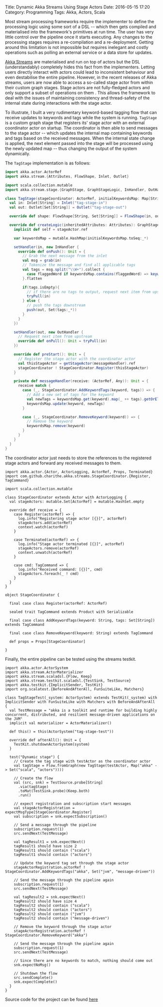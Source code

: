 Title: Dynamic Akka Streams Using Stage Actors
Date: 2016-05-15 17:20
Category: Programming
Tags: Akka, Actors, Scala

Most stream processing frameworks require the implementer to define the processing logic using some sort of a DSL -- which then gets compiled and materialised into the framework's primitives at run time. The user has very little control over the pipeline once it starts executing. Any changes to the processing stages requires a re-compilation and a re-deployment. Getting around this limitation is not impossible but requires inelegant and costly operations such as polling an external service or a data store for updates.

[Akka Streams](http://doc.akka.io/docs/akka/2.4.4/scala/stream/#streams-scala) are materialised and run on top of actors but the DSL (understandably) completely hides this fact from the implementers. Letting users directly interact with actors could lead to inconsistent behaviour and even destabilise the entire pipeline. However,  in the recent releases of Akka streams, users are now able to access a so-called stage actor from within their custom graph stages. Stage actors are not fully-fledged actors and only support a subset of operations on them . This allows the framework to deal with the issues of maintaining consistency and thread-safety of the internal state during interactions with the stage actor.

To illustrate, I built a very rudimentary keyword-based tagging flow that can receive updates to keywords and tags while the system is running. `TagStage` is a custom graph stage that registers its' stage actor with an external coordinator actor on startup. The coordinator is then able to send messages to the stage actor -- which updates the internal map containing keywords and tags based on the received messages. When the internal state change is applied, the next element passed into the stage will be processed using the newly updated map -- thus changing the output of the system dynamically.

The `TagStage` implementation is as follows:


```scala
import akka.actor.ActorRef
import akka.stream.{Attributes, FlowShape, Inlet, Outlet}

import scala.collection.mutable
import akka.stream.stage.{GraphStage, GraphStageLogic, InHandler, OutHandler}

class TagStage(stageCoordinator: ActorRef, initialKeywordsMap: Map[String, Set[String]]) extends GraphStage[FlowShape[String, Set[String]]] {
  val in: Inlet[String] = Inlet("tag-stage-in")
  val out: Outlet[Set[String]] = Outlet("tag-stage-out")

  override def shape: FlowShape[String, Set[String]] = FlowShape(in, out)

  override def createLogic(inheritedAttributes: Attributes): GraphStageLogic =  new GraphStageLogic(shape) {
    implicit def self = stageActor.ref

    var keywordsMap = mutable.HashMap(initialKeywordsMap.toSeq:_*)

    setHandler(in, new InHandler {
      override def onPush(): Unit = {
        // Grab the next message from the inlet
        val msg = grab(in)
        // Tokenize the message and find all applicable tags
        val tags = msg.split("\\W+").collect {
          case flaggedWord if keywordsMap.contains(flaggedWord) => keywordsMap(flaggedWord)
        }.flatten

        if(tags.isEmpty){
          // if there are no tags to output, request next item from upstream
          tryPull(in)
        } else {
          // push the tags downstream
          push(out, Set(tags:_*))
        }
      }
    })

    setHandler(out, new OutHandler {
      // Request next item from upstream
      override def onPull(): Unit = tryPull(in)
    })

    override def preStart(): Unit = {
      // Register the stage actor with the coordinator actor
      val thisStageActor = getStageActor(messageHandler).ref
      stageCoordinator ! StageCoordinator.Register(thisStageActor)
    }

    private def messageHandler(receive: (ActorRef, Any)): Unit = {
      receive match {
        case (_, StageCoordinator.AddKeywordTags(keyword, tags)) => {
          // Add a new set of tags for the keyword
          val newTags = keywordsMap.get(keyword).map(_ ++ tags).getOrElse(tags)
          keywordsMap.update(keyword, newTags)
        }

        case (_, StageCoordinator.RemoveKeyword(keyword)) => {
          // Remove the keyword
          keywordsMap.remove(keyword)
        }
      }
    }
  }
}
```


The coordinator actor just needs to store the references to the registered stage actors and forward any received messages to them.


```
import akka.actor.{Actor, ActorLogging, ActorRef, Props, Terminated}
import com.github.charithe.akka.streams.StageCoordinator.{Register, TagCommand}

import scala.collection.mutable

class StageCoordinator extends Actor with ActorLogging {
  val stageActors: mutable.Set[ActorRef] = mutable.HashSet.empty

  override def receive = {
    case Register(actorRef) => {
      log.info("Registering stage actor [{}]", actorRef)
      stageActors.add(actorRef)
      context.watch(actorRef)
    }

    case Terminated(actorRef) => {
      log.info("Stage actor terminated [{}]", actorRef)
      stageActors.remove(actorRef)
      context.unwatch(actorRef)
    }

    case cmd: TagCommand => {
      log.info("Received command: [{}]", cmd)
      stageActors.foreach(_ ! cmd)
    }
  }
}

object StageCoordinator {

  final case class Register(actorRef: ActorRef)

  sealed trait TagCommand extends Product with Serializable

  final case class AddKeywordTags(keyword: String, tags: Set[String]) extends TagCommand

  final case class RemoveKeyword(keyword: String) extends TagCommand

  def props = Props[StageCoordinator]

}
```


Finally, the entire pipeline can be tested using the streams testkit.


```
import akka.actor.ActorSystem
import akka.stream.ActorMaterializer
import akka.stream.scaladsl.{Flow, Keep}
import akka.stream.testkit.scaladsl.{TestSink, TestSource}
import akka.testkit.{ImplicitSender, TestKit}
import org.scalatest.{BeforeAndAfterAll, FunSuiteLike, Matchers}

class TagStageTest(_system: ActorSystem) extends TestKit(_system) with ImplicitSender with FunSuiteLike with Matchers with BeforeAndAfterAll  {
  val TestMessage = "akka is a toolkit and runtime for building highly concurrent, distributed, and resilient message-driven applications on the JVM"
  implicit val materializer = ActorMaterializer()

  def this() = this(ActorSystem("tag-stage-test"))

  override def afterAll(): Unit = {
    TestKit.shutdownActorSystem(system)
  }

  test("Dynamic stage") {
    // Create the tag stage with testActor as the coordinator actor
    val tagStage = Flow.fromGraph(new TagStage(testActor, Map("akka" -> Set("scala", "actors"))))

    // Create the flow
    val (src, snk) = TestSource.probe[String]
      .via(tagStage)
      .toMat(TestSink.probe)(Keep.both)
      .run()

    // expect registration and subscription start messages
    val stageActorRegistration = expectMsgType[StageCoordinator.Register]
    val subscription = snk.expectSubscription()

    // Send a message through the pipeline
    subscription.request(1)
    src.sendNext(TestMessage)

    val tagResult1 = snk.expectNext()
    tagResult1 should have size 2
    tagResult1 should contain ("scala")
    tagResult1 should contain ("actors")

    // Update the keyword tag set through the stage actor
    stageActorRegistration.actorRef ! StageCoordinator.AddKeywordTags("akka", Set("jvm", "message-driven"))

    // Send the message through the pipeline again
    subscription.request(1)
    src.sendNext(TestMessage)

    val tagResult2 = snk.expectNext()
    tagResult2 should have size 4
    tagResult2 should contain ("scala")
    tagResult2 should contain ("actors")
    tagResult2 should contain ("jvm")
    tagResult2 should contain ("message-driven")

    // Remove the keyword through the stage actor
    stageActorRegistration.actorRef ! StageCoordinator.RemoveKeyword("akka")

    // Send the message through the pipeline again
    subscription.request(1)
    src.sendNext(TestMessage)

    // Since there are no keywords to match, nothing should come out
    snk.expectNoMsg()

    // Shutdown the flow
    src.sendComplete()
    snk.expectComplete()
  }
}
```


Source code for the project can be found [here](https://github.com/charithe/akka-stage-actor)
